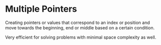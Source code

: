 # Multiple Pointers

Creating pointers or values that correspond to an index or position and move towards the beginning, end or middle based on a certain condition.

Very efficient for solving problems with minimal space complexity as well.
